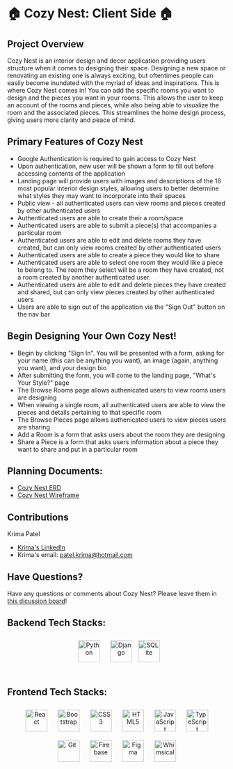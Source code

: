 
# 🏠 Cozy Nest: Client Side 🏠
## Project Overview
Cozy Nest is an interior design and decor application providing users structure when it comes to designing their space. Designing a new space or renovating an existing one is always exciting, but oftentimes people can easily become inundated with the myriad of ideas and inspirations. This is where Cozy Nest comes in! You can add the specific rooms you want to design and the pieces you want in your rooms. This allows the user to keep an account of the rooms and pieces, while also being able to visualize the room and the associated pieces. This streamlines the home design process, giving users more clarity and peace of mind.

## Primary Features of Cozy Nest

- Google Authentication is required to gain access to Cozy Nest
- Upon authentication, new user will be shown a form to fill out before accessing contents of the application
- Landing page will provide users with images and descriptions of the 18 most popular interior design styles, allowing users to better determine what styles they may want to incorporate into their spaces
- Public view - all authenticated users can view rooms and pieces created by other authenticated users
- Authenticated users are able to create their a room/space
- Authenticated users are able to submit a piece(s) that accompanies a particular room
- Authenticated users are able to edit and delete rooms they have created, but can only view rooms created by other authenticated users
- Authenticated users are able to create a piece they would like to share
- Authenticated users are able to select one room they would like a piece to belong to. The room they select will be a room they have created, not a room created by another authenticated user.
- Authenticated users are able to edit and delete pieces they have created and shared, but can only view pieces created by other authenticated users
- Users are able to sign out of the application via the "Sign Out" button on the nav bar


## Begin Designing Your Own Cozy Nest!

- Begin by clicking "Sign In". You will be presented with a form, asking for your name (this can be anything you want), an image (again, anything you want), and your design bio
- After submitting the form, you will come to the landing page, "What's Your Style?" page
- The Browse Rooms page allows authenicated users to view rooms users are designing
- When viewing a single room, all authenticated users are able to view the pieces and details pertaining to that specific room
- The Browse Pieces page allows authenicated users to view pieces users are sharing
- Add a Room is a form that asks users about the room they are designing
- Share a Piece is a form that asks users information about a piece they want to share and put in a particular room

## Planning Documents:
- [Cozy Nest ERD](https://dbdiagram.io/d/63de819e296d97641d7e7174)
- [Cozy Nest Wireframe](https://whimsical.com/krima-s-cozynest-wireframe-GuLoPWBKnZSPUK3dahrGRd)

## Contributions

Krima Patel
- [Krima's LinkedIn](https://www.linkedin.com/in/krima-patel/)
- Krima's email: patel.krima@hotmail.com
## Have Questions?

Have any questions or comments about Cozy Nest? Please leave them in [this dicussion board](https://github.com/krima-patel/CozyNest-FE/discussions)!

## Backend Tech Stacks: 
<div align="center">  
<a href="https://www.python.org/" target="_blank"><img style="margin: 10px" src="https://profilinator.rishav.dev/skills-assets/python-original.svg" alt="Python" height="50" /></a>  
<a href="https://www.djangoproject.com/" target="_blank"><img style="margin: 10px" src="https://profilinator.rishav.dev/skills-assets/django-original.svg" alt="Django" height="50" /></a>
<a href="https://sqlite.org/index.html" targert="_blank"><img style="margin 10px" src="https://user-images.githubusercontent.com/33158051/103467186-7b6a8900-4d1a-11eb-9907-491064bc8458.png" alt="SQLite" height="50" /></a>
</div>

</td><td valign="top" width="33%">

<br/>
  
## Frontend Tech Stacks:
<div align="center">  
<a href="https://reactjs.org/" target="_blank"><img style="margin: 10px" src="https://profilinator.rishav.dev/skills-assets/react-original-wordmark.svg" alt="React" height="50" /></a>  
<a href="https://getbootstrap.com/docs/3.4/javascript/" target="_blank"><img style="margin: 10px" src="https://profilinator.rishav.dev/skills-assets/bootstrap-plain.svg" alt="Bootstrap" height="50" /></a>  
<a href="https://www.w3schools.com/css/" target="_blank"><img style="margin: 10px" src="https://profilinator.rishav.dev/skills-assets/css3-original-wordmark.svg" alt="CSS3" height="50" /></a>  
<a href="https://en.wikipedia.org/wiki/HTML5" target="_blank"><img style="margin: 10px" src="https://profilinator.rishav.dev/skills-assets/html5-original-wordmark.svg" alt="HTML5" height="50" /></a>  
<a href="https://www.javascript.com/" target="_blank"><img style="margin: 10px" src="https://profilinator.rishav.dev/skills-assets/javascript-original.svg" alt="JavaScript" height="50" /></a>  
<a href="https://www.typescriptlang.org/" target="_blank"><img style="margin: 10px" src="https://profilinator.rishav.dev/skills-assets/typescript-original.svg" alt="TypeScript" height="50" /></a>  
<a href="https://github.com/" target="_blank"><img style="margin: 10px" src="https://profilinator.rishav.dev/skills-assets/git-scm-icon.svg" alt="Git" height="50" /></a>  
<a href="https://firebase.google.com/" target="_blank"><img style="margin: 10px" src="https://profilinator.rishav.dev/skills-assets/firebase.png" alt="Firebase" height="50" /></a>  
<a href="https://www.figma.com/" target="_blank"><img style="margin: 10px" src="https://profilinator.rishav.dev/skills-assets/figma-icon.svg" alt="Figma" height="50" /></a>
<a href="https://whimsical.com/" target="_blank"><img style="margin: 10px" src="https://www.freelogovectors.net/wp-content/uploads/2021/07/whimsical_logo-freelogovectors.net_.png" alt="Whimsical" height="50" /></a>
</div>

</td><td valign="top" width="33%">
